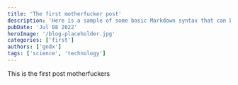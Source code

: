 ```yaml
---
title: 'The first motherfucker post'
description: 'Here is a sample of some basic Markdown syntax that can be used when writing Markdown content in Astro.'
pubDate: 'Jul 08 2022'
heroImage: '/blog-placeholder.jpg'
categories: ['first']
authors: ['gndx']
tags: ['science', 'technology']
---
```


This is the first post motherfuckers
